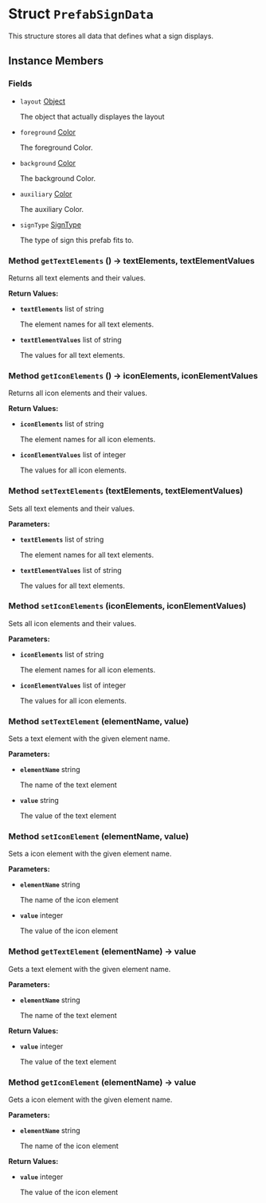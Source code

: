 # Struct <code>PrefabSignData</code>

This structure stores all data that defines what a sign displays.
## Instance Members
### Fields
- <code id="layout">layout</code> <a href="../classes/Object.md">Object</a>

  The object that actually displayes the layout
- <code id="foreground">foreground</code> <a href="Color.md">Color</a>

  The foreground Color.
- <code id="background">background</code> <a href="Color.md">Color</a>

  The background Color.
- <code id="auxiliary">auxiliary</code> <a href="Color.md">Color</a>

  The auxiliary Color.
- <code id="sign-type">signType</code> <a href="../classes/SignType.md">SignType</a>

  The type of sign this prefab fits to.
### Method <code id="get-text-elements">getTextElements</code> () → textElements, textElementValues
Returns all text elements and their values.


<b>Return Values:</b>

- <code><b>textElements</b></code> list of string

  The element names for all text elements.
- <code><b>textElementValues</b></code> list of string

  The values for all text elements.
### Method <code id="get-icon-elements">getIconElements</code> () → iconElements, iconElementValues
Returns all icon elements and their values.


<b>Return Values:</b>

- <code><b>iconElements</b></code> list of string

  The element names for all icon elements.
- <code><b>iconElementValues</b></code> list of integer

  The values for all icon elements.
### Method <code id="set-text-elements">setTextElements</code> (textElements, textElementValues)
Sets all text elements and their values.

<b>Parameters:</b>

- <code><b>textElements</b></code> list of string

  The element names for all text elements.
- <code><b>textElementValues</b></code> list of string

  The values for all text elements.

### Method <code id="set-icon-elements">setIconElements</code> (iconElements, iconElementValues)
Sets all icon elements and their values.

<b>Parameters:</b>

- <code><b>iconElements</b></code> list of string

  The element names for all icon elements.
- <code><b>iconElementValues</b></code> list of integer

  The values for all icon elements.

### Method <code id="set-text-element">setTextElement</code> (elementName, value)
Sets a text element with the given element name.

<b>Parameters:</b>

- <code><b>elementName</b></code> string

  The name of the text element
- <code><b>value</b></code> string

  The value of the text element

### Method <code id="set-icon-element">setIconElement</code> (elementName, value)
Sets a icon element with the given element name.

<b>Parameters:</b>

- <code><b>elementName</b></code> string

  The name of the icon element
- <code><b>value</b></code> integer

  The value of the icon element

### Method <code id="get-text-element">getTextElement</code> (elementName) → value
Gets a text element with the given element name.

<b>Parameters:</b>

- <code><b>elementName</b></code> string

  The name of the text element

<b>Return Values:</b>

- <code><b>value</b></code> integer

  The value of the text element
### Method <code id="get-icon-element">getIconElement</code> (elementName) → value
Gets a icon element with the given element name.

<b>Parameters:</b>

- <code><b>elementName</b></code> string

  The name of the icon element

<b>Return Values:</b>

- <code><b>value</b></code> integer

  The value of the icon element